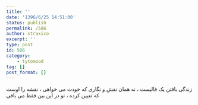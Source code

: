 ```yaml
---
title: ''
date: '1396/6/25 14:51:00'
status: publish
permalink: /586
author: straxico
excerpt: ''
type: post
id: 586
category:
    - tytomood
tag: []
post_format: []
---
```

زندگی بافتن یک قالیست ، نه همان نقش و نگاری که خودت می خواهی ، نقشه را اوست که تعیین کرده ، تو در این بین فقط می بافی